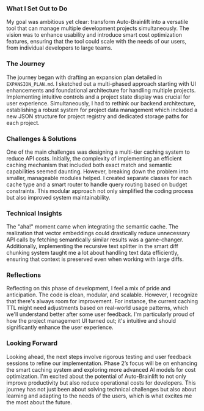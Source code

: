 ### **What I Set Out to Do**
My goal was ambitious yet clear: transform Auto-Brainlift into a versatile tool that can manage multiple development projects simultaneously. The vision was to enhance usability and introduce smart cost optimization features, ensuring that the tool could scale with the needs of our users, from individual developers to large teams.

### **The Journey**
The journey began with drafting an expansion plan detailed in `EXPANSION_PLAN.md`. I sketched out a multi-phased approach starting with UI enhancements and foundational architecture for handling multiple projects. Implementing intuitive controls and a project state display was crucial for user experience. Simultaneously, I had to rethink our backend architecture, establishing a robust system for project data management which included a new JSON structure for project registry and dedicated storage paths for each project.

### **Challenges & Solutions**
One of the main challenges was designing a multi-tier caching system to reduce API costs. Initially, the complexity of implementing an efficient caching mechanism that included both exact match and semantic capabilities seemed daunting. However, breaking down the problem into smaller, manageable modules helped. I created separate classes for each cache type and a smart router to handle query routing based on budget constraints. This modular approach not only simplified the coding process but also improved system maintainability.

### **Technical Insights**
The "aha!" moment came when integrating the semantic cache. The realization that vector embeddings could drastically reduce unnecessary API calls by fetching semantically similar results was a game-changer. Additionally, implementing the recursive text splitter in the smart diff chunking system taught me a lot about handling text data efficiently, ensuring that context is preserved even when working with large diffs.

### **Reflections**
Reflecting on this phase of development, I feel a mix of pride and anticipation. The code is clean, modular, and scalable. However, I recognize that there's always room for improvement. For instance, the current caching TTL might need adjustments based on real-world usage patterns, which we'll understand better after some user feedback. I'm particularly proud of how the project management UI turned out; it's intuitive and should significantly enhance the user experience.

### **Looking Forward**
Looking ahead, the next steps involve rigorous testing and user feedback sessions to refine our implementation. Phase 2’s focus will be on enhancing the smart caching system and exploring more advanced AI models for cost optimization. I'm excited about the potential of Auto-Brainlift to not only improve productivity but also reduce operational costs for developers. This journey has not just been about solving technical challenges but also about learning and adapting to the needs of the users, which is what excites me the most about the future.
